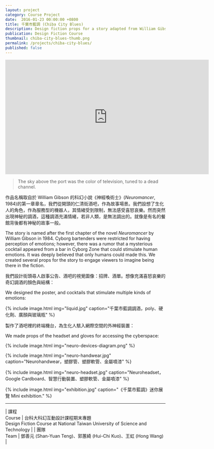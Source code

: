 ```yaml
---
layout: project
category: Course Project
date:  2016-01-23 00:00:00 +0800
title: 千葉市藍調 (Chiba City Blues)
description: Design fiction props for a story adapted from William Gibson's Neuromancer.
publication: Design Fiction Course
thumbnail: chiba-city-blues-thumb.png
permalink: /projects/chiba-city-blues/
published: false
---
```


<div class="video-wrapper">
  <iframe src="https://player.vimeo.com/video/151607495" width="640" height="360" frameborder="0" webkitallowfullscreen mozallowfullscreen allowfullscreen></iframe>
</div>

> The sky above the port was the color of television, tuned
to a dead channel.

作品名稱取自於 William Gibson 的科幻小說《神經喚術士》(_Neuromancer_, 1984)的第一章章名，我們從開頭的仁清街酒吧，作為故事場景。我們設想了生化人的角色，作為服務型的機器人，其情緒受到限制，無法感受喜怒哀樂。然而突然出現神秘的調酒，這種調酒充滿情緒，若非人類，是無法調出的。就像是有名的餐館背後都有神秘的故事一般。

The story is named after the first chapter of the novel _Neuromancer_ by William Gibson in 1984. Cyborg bartenders were restricted for having perception of emotions; however, there was a rumor that a mysterious cocktail appeared from a bar in Cyborg Zone that could stimulate human emotions. It was deeply believed that only humans could made this. We created several props for the story to engage viewers to imagine being there in the fiction.

我們設計街頭尋人啟事公告、酒吧的視覺圖像：招牌、酒單。想像充滿喜怒哀樂的奇幻調酒的顏色與結構：

We designed the poster, and cocktails that stimulate multiple kinds of emotions:

{% include image.html
           img="liquid.jpg"
           caption="千葉市藍調調酒，poly、硬化劑、廣顏與玻璃瓶" %}

製作了酒吧裡的終端機台，為生化人駭入網際空間的外神經裝置：

We made props of the headset and gloves for accessing the cyberspace:


{% include image.html
           img="neuro-devices-diagram.png" %}

{% include image.html
           img="neuro-handwear.jpg"
           caption="Neurohandwear，塑膠管、塑膠軟管、金屬噴漆" %}

{% include image.html
           img="neuro-headset.jpg"
           caption="Neuroheadset，Google Cardboard、智慧行動裝置、塑膠軟管、金屬噴漆" %}


{% include image.html
           img="exhibition.jpg"
           caption="《千葉市藍調》迷你展覽 Mini exhibition." %}

---

| 課程<br>Course | 台科大科幻互動設計課程期末專題<br>Design Fiction Course at National Taiwan University of Science and Technology |
| 團隊<br>Team | 鄧善元 (Shan-Yuan Teng)、郭蕙綺 (Hui-Chi Kuo)、王虹 (Hong Wang) |

